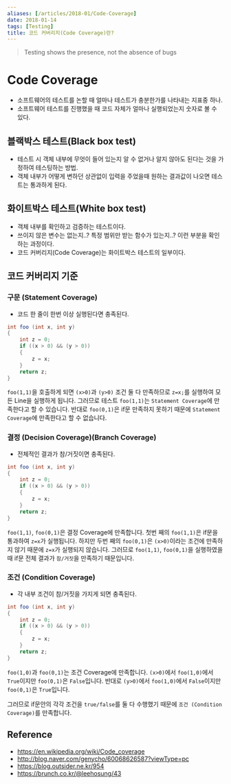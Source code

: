 ```yaml
---
aliases: [/articles/2018-01/Code-Coverage]
date: 2018-01-14
tags: [Testing]
title: 코드 커버리지(Code Coverage)란?
---
```


> Testing shows the presence, not the absence of bugs

# Code Coverage
- 소프트웨어의 테스트를 논할 때 얼마나 테스트가 충분한가를 나타내는 지표중 하나.
- 소프트웨어 테스트를 진행했을 때 코드 자체가 얼마나 실행되었는지 숫자로 볼 수 있다.

## 블랙박스 테스트(Black box test)
- 테스트 시 객체 내부에 무엇이 들어 있는지 알 수 없거나 알지 않아도 된다는 것을 가정하여 테스팅하는 방법.
- 객체 내부가 어떻게 변하던 상관없이 입력을 주었을때 원하는 결과값이 나오면 테스트는 통과하게 된다.

## 화이트박스 테스트(White box test)
- 객체 내부를 확인하고 검증하는 테스트이다.
- 쓰이지 않은 변수는 없는지..? 특정 범위만 받는 함수가 있는지..? 이런 부분을 확인하는 과정이다.
- 코드 커버리지(Code Coverage)는 화이트박스 테스트의 일부이다.

## 코드 커버리지 기준
### 구문 (Statement Coverage)
- 코드 한 줄이 한번 이상 실행된다면 충족된다.

```java
int foo (int x, int y)
{
    int z = 0;
    if ((x > 0) && (y > 0))
    {
        z = x;
    }
    return z;
}
```

`foo(1,1)`을 호출하게 되면 `(x>0)`과 `(y>0)` 조건 둘 다 만족하므로 `z=x;`를 실행하여 모든 Line을 실행하게 됩니다.
그러므로 테스트 `foo(1,1)`는 `Statement Coverage`에 만족한다고 할 수 있습니다.
반대로 `foo(0,1)`은 if문 만족하지 못하기 때문에 `Statement Coverage`에 만족한다고 할 수 없습니다.

### 결정 (Decision Coverage)(Branch Coverage)
- 전체적인 결과가 참/거짓이면 충족된다.

```java
int foo (int x, int y)
{
    int z = 0;
    if ((x > 0) && (y > 0))
    {
        z = x;
    }
    return z;
}
```

`foo(1,1)`, `foo(0,1)`은 결정 Coverage에 만족합니다. 첫번 째의 `foo(1,1)`은 if문을 통과하여 `z=x`가 실행됩니다.
하지만 두번 째의 `foo(0,1)`은 `(x>0)`이라는 조건에 만족하지 않기 때문에 `z=x`가 실행되지 않습니다.
그러므로 `foo(1,1)`, `foo(0,1)`을 실행하였을 때 if문 전체 결과가 `참/거짓`을 만족하기 때문입니다.

### 조건 (Condition Coverage)
- 각 내부 조건이 참/거짓을 가지게 되면 충족된다.

```java
int foo (int x, int y)
{
    int z = 0;
    if ((x > 0) && (y > 0))
    {
        z = x;
    }
    return z;
}
```
`foo(1,0)`과 `foo(0,1)`는 조건 Coverage에 만족합니다.
`(x>0)`에서 `foo(1,0)`에서 `True`이지만 `foo(0,1)`은 `False`입니다.
반대로 `(y>0)`에서 `foo(1,0)`에서 `False`이지만 `foo(0,1)`은 `True`입니다.

그러므로 if문안의 각각 조건을 `true/false`를 둘 다 수행했기 때문에 `조건 (Condition Coverage)`를 만족합니다.


## Reference
- <https://en.wikipedia.org/wiki/Code_coverage>
- <http://blog.naver.com/genycho/60068626587?viewType=pc>
- <https://blog.outsider.ne.kr/954>
- <https://brunch.co.kr/@leehosung/43>

